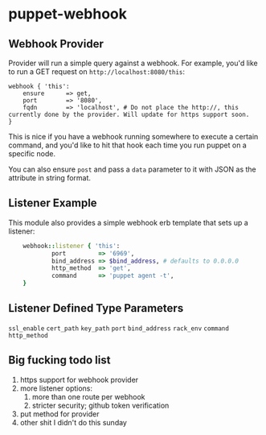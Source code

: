# puppet-webhook

## Webhook Provider
Provider will run a simple query against a webhook. For example, you'd like to run a GET request on ```http://localhost:8080/this```:
    
    webhook { 'this':
        ensure      => get,
        port        => '8080',
        fqdn        => 'localhost', # Do not place the http://, this currently done by the provider. Will update for https support soon.
    }

This is nice if you have a webhook running somewhere to execute a certain command, and you'd like to hit that hook each time you run puppet on a specific node.

You can also ensure ```post``` and pass a ```data``` parameter to it with JSON as the attribute in string format. 

## Listener Example
This module also provides a simple webhook erb template that sets up a listener:

```ruby
    webhook::listener { 'this':
            port         => '6969',
            bind_address => $bind_address, # defaults to 0.0.0.0
            http_method  => 'get',
            command      => 'puppet agent -t',
    }
```

## Listener Defined Type Parameters

```ssl_enable```
```cert_path```
```key_path```
```port```
```bind_address```
```rack_env```
```command```
```http_method```

## Big fucking todo list

1. https support for webhook provider
1. more listener options:
    1. more than one route per webhook
    1. stricter security; github token verification
1. put method for provider
1. other shit I didn't do this sunday

